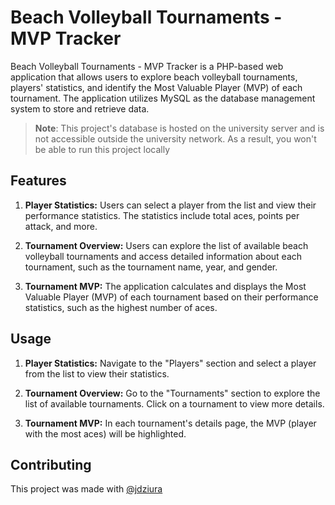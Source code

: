 # Beach Volleyball Tournaments - MVP Tracker

Beach Volleyball Tournaments - MVP Tracker is a PHP-based web application that allows users to explore beach volleyball tournaments, players' statistics, and identify the Most Valuable Player (MVP) of each tournament. The application utilizes MySQL as the database management system to store and retrieve data.

> **Note**: This project's database is hosted on the university server and is not accessible outside the university network. As a result, you won't be able to run this project locally

## Features

1. **Player Statistics:** Users can select a player from the list and view their performance statistics. The statistics include total aces, points per attack, and more.

2. **Tournament Overview:** Users can explore the list of available beach volleyball tournaments and access detailed information about each tournament, such as the tournament name, year, and gender.

3. **Tournament MVP:** The application calculates and displays the Most Valuable Player (MVP) of each tournament based on their performance statistics, such as the highest number of aces.

## Usage

1. **Player Statistics:** Navigate to the "Players" section and select a player from the list to view their statistics.

2. **Tournament Overview:** Go to the "Tournaments" section to explore the list of available tournaments. Click on a tournament to view more details.

3. **Tournament MVP:** In each tournament's details page, the MVP (player with the most aces) will be highlighted.

## Contributing

This project was made with [@jdziura](https://github.com/jdziura)
